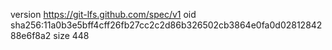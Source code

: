 version https://git-lfs.github.com/spec/v1
oid sha256:11a0b3e5bff4cff26fb27cc2c2d86b326502cb3864e0fa0d0281284288e6f8a2
size 448
